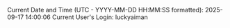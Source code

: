 Current Date and Time (UTC - YYYY-MM-DD HH:MM:SS formatted): 2025-09-17 14:00:06
Current User's Login: luckyaiman
